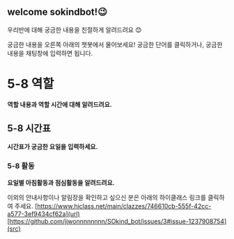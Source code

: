 ## welcome sokindbot!😉



우리반에 대해 궁금한 내용을 친절하게 알려드려요 😊

궁금한 내용을 오른쪽 아래의 챗봇에서 물어보세요!
궁금한 단어를 클릭하거나, 궁금한 내용을 채팅창에 입력하면 됩니다. 


# 5-8 역할 
**역할 내용과 역할 시간에 대해 알려드려요.** 
## 5-8 시간표 
**시간표가 궁금한 요일을 입력하세요.** 
### 5-8 활동
**요일별 아침활동과 점심활동을 알려드려요.** 

이외의 안내사항이나 알림장을 확인하고 싶으신 분은 아래의 하이클래스 링크를 클릭하여 주세요. 
[https://www.hiclass.net/main/clazzes/746610cb-555f-42cc-a577-3ef9434cf62a](url) 
[https://github.com/jiwonnnnnnnn/SOkind_bot/issues/3#issue-1237908754](src)
